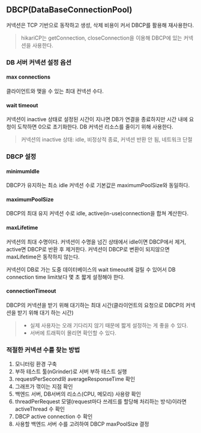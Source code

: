 ## DBCP(DataBaseConnectionPool)

커넥션은 TCP 기반으로 동작하고 생성, 삭제 비용이 커서 DBCP를 활용해 재사용한다.

> hikariCP는 getConnection, closeConnection을 이용해 DBCP에 있는 커넥션을 사용한다.

### DB 서버 커넥션 설정 옵션

#### max connections

클라이언트와 맺을 수 있는 최대 컨넥션 수다.

#### wait timeout

커넥션이 inactive 상태로 설정된 시간이 지나면 DB가 연결을 종료하지만 시간 내에 요청이 도착하면 0으로 초기화한다. DB 커넥션 리소스를 줄이기 위해 사용한다.

> 커넥션의 inactive 상태: idle, 비정상적 종료, 커넥션 반환 안 됨, 네트워크 단절

### DBCP 설정

#### minimumIdle

DBCP가 유지하는 최소 idle 커넥션 수로 기본값은 maximumPoolSize와 동일하다.

#### maximumPoolSize

DBCP의 최대 유지 커넥션 수로 idle, active(in-use)connection을 합쳐 계산한다.

#### maxLifetime

커넥션의 최대 수명이다. 커넥션이 수명을 넘긴 상태에서 idle이면 DBCP에서 제거, active면 DBCP로 반환 후 제거한다. 커넥션이 DBCP로 변환이 되지않으면 maxLifetime은 동작하지 않는다.

커넥션이 DB로 가는 도중 데이터베이스의 wait timeout에 걸릴 수 있어서 DB connection time limit보다 몇 초 짧게 설정해야 한다.

#### connectionTimeout

DBCP의 커넥션을 받기 위해 대기하는 최대 시간(클라이언트의 요청으로 DBCP의 커넥션을 받기 위해 대기 하는 시간)

> - 실제 사용자는 오래 기다리지 않기 때문에 짧게 설정하는 게 좋을 수 있다.
> - 서버에 트래픽이 몰리면 확인할 수 있다.

### 적절한 커넥션 수를 찾는 방법

1. 모니터링 환경 구축
2. 부하 테스트 툴(nGrinder)로 서버 부하 테스트 실행
3. requestPerSecond와 averageResponseTime 확인
4. 그래프가 꺾이는 지점 확인
5. 백엔드 서버, DB서버의 리소스(CPU, 메모리) 사용량 확인
6. threadPerRequest 모델(request마다 쓰레드를 할당해 처리하는 방식)이라면 activeThread 수 확인
7. DBCP active connection 수 확인
8. 사용할 백엔드 서버 수를 고려하여 DBCP maxPoolSize 결정
